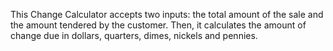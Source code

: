 This Change Calculator accepts two inputs: the total amount of the sale and the amount tendered by the customer. Then, it calculates the amount of change due in dollars, quarters, dimes, nickels and pennies.